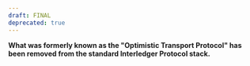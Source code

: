 ```yaml
---
draft: FINAL
deprecated: true
---
```

**What was formerly known as the "Optimistic Transport Protocol" has been removed from the standard Interledger Protocol stack.**
